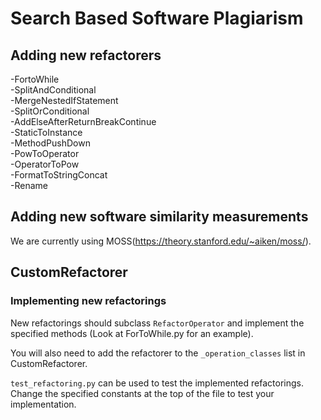 # Search Based Software Plagiarism

## Adding new refactorers
-FortoWhile\
-SplitAndConditional\
-MergeNestedIfStatement\
-SplitOrConditional\
-AddElseAfterReturnBreakContinue\
-StaticToInstance\
-MethodPushDown\
-PowToOperator\
-OperatorToPow\
-FormatToStringConcat\
-Rename


## Adding new software similarity measurements
We are currently using MOSS(https://theory.stanford.edu/~aiken/moss/).


## CustomRefactorer

### Implementing new refactorings

New refactorings should subclass `RefactorOperator` and implement the specified methods
(Look at ForToWhile.py for an example).

You will also need to add the refactorer to the 
`_operation_classes`
list in CustomRefactorer.

`test_refactoring.py` can be used to test the implemented refactorings. Change the specified constants at the top of the file to test your implementation.
